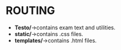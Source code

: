 # ROUTING

* **Testo/**$\rightarrow$contains exam text and utilities.
* **static/**$\rightarrow$contains .css files.
* **templates/**$\rightarrow$contains .html files.